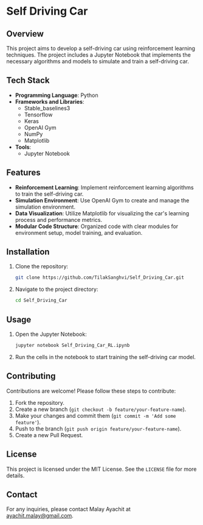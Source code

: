 # Self Driving Car

## Overview
This project aims to develop a self-driving car using reinforcement learning techniques. The project includes a Jupyter Notebook that implements the necessary algorithms and models to simulate and train a self-driving car.

## Tech Stack
- **Programming Language**: Python
- **Frameworks and Libraries**:
  - Stable_baselines3
  - Tensorflow
  - Keras
  - OpenAI Gym
  - NumPy
  - Matplotlib
- **Tools**:
  - Jupyter Notebook

## Features
- **Reinforcement Learning**: Implement reinforcement learning algorithms to train the self-driving car.
- **Simulation Environment**: Use OpenAI Gym to create and manage the simulation environment.
- **Data Visualization**: Utilize Matplotlib for visualizing the car's learning process and performance metrics.
- **Modular Code Structure**: Organized code with clear modules for environment setup, model training, and evaluation.

## Installation
1. Clone the repository:
    ```bash
    git clone https://github.com/TilakSanghvi/Self_Driving_Car.git
    ```
2. Navigate to the project directory:
    ```bash
    cd Self_Driving_Car
    ```
## Usage
1. Open the Jupyter Notebook:
    ```bash
    jupyter notebook Self_Driving_Car_RL.ipynb
    ```
2. Run the cells in the notebook to start training the self-driving car model.

## Contributing
Contributions are welcome! Please follow these steps to contribute:
1. Fork the repository.
2. Create a new branch (`git checkout -b feature/your-feature-name`).
3. Make your changes and commit them (`git commit -m 'Add some feature'`).
4. Push to the branch (`git push origin feature/your-feature-name`).
5. Create a new Pull Request.

## License
This project is licensed under the MIT License. See the `LICENSE` file for more details.

## Contact
For any inquiries, please contact Malay Ayachit at [ayachit.malay@gmail.com](mailto:ayachit.malay@gmail.com).
